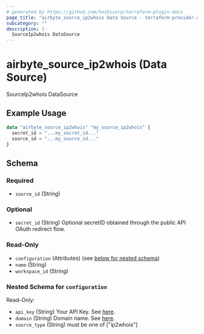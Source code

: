 ```yaml
---
# generated by https://github.com/hashicorp/terraform-plugin-docs
page_title: "airbyte_source_ip2whois Data Source - terraform-provider-airbyte"
subcategory: ""
description: |-
  SourceIp2whois DataSource
---
```


# airbyte_source_ip2whois (Data Source)

SourceIp2whois DataSource

## Example Usage

```terraform
data "airbyte_source_ip2whois" "my_source_ip2whois" {
  secret_id = "...my_secret_id..."
  source_id = "...my_source_id..."
}
```

<!-- schema generated by tfplugindocs -->
## Schema

### Required

- `source_id` (String)

### Optional

- `secret_id` (String) Optional secretID obtained through the public API OAuth redirect flow.

### Read-Only

- `configuration` (Attributes) (see [below for nested schema](#nestedatt--configuration))
- `name` (String)
- `workspace_id` (String)

<a id="nestedatt--configuration"></a>
### Nested Schema for `configuration`

Read-Only:

- `api_key` (String) Your API Key. See <a href="https://www.ip2whois.com/developers-api">here</a>.
- `domain` (String) Domain name. See <a href="https://www.ip2whois.com/developers-api">here</a>.
- `source_type` (String) must be one of ["ip2whois"]


